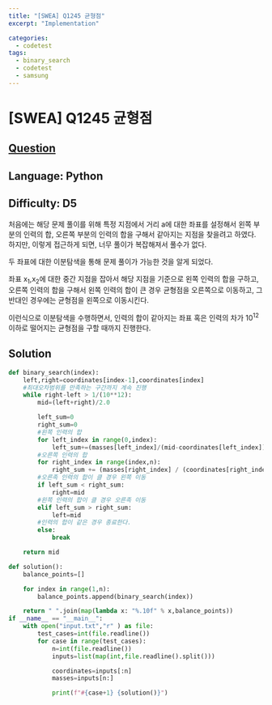 ```yaml
---
title: "[SWEA] Q1245 균형점"
excerpt: "Implementation"

categories:
  - codetest
tags:
  - binary_search
  - codetest
  - samsung
---
```

# [SWEA] Q1245 균형점
## [Question](https://swexpertacademy.com/main/code/problem/problemDetail.do?contestProbId=AV15MeBKAOgCFAYD)
## Language: Python
## Difficulty: D5

처음에는 해당 문제 풀이를 위해 특정 지점에서 거리 a에 대한 좌표를 설정해서 왼쪽 부분의 인력의 합, 오른쪽 부분의 인력의 합을 구해서 같아지는 지점을 찾을려고 하였다. 하지만, 이렇게 접근하게 되면, 너무 풀이가 복잡해져서 풀수가 없다.

두 좌표에 대한 이분탐색을 통해 문제 풀이가 가능한 것을 알게 되었다.

좌표 x<sub>1</sub>,x<sub>2</sub>에 대한 중간 지점을 잡아서 해당 지점을 기준으로 왼쪽 인력의 합을 구하고, 오른쪽 인력의 합을 구해서 왼쪽 인력의 합이 큰 경우 균형점을 오른쪽으로 이동하고, 그 반대인 경우에는 균형점을 왼쪽으로 이동시킨다.

이런식으로 이분탐색을 수행하면서, 인력의 합이 같아지는 좌표 혹은 인력의 차가 10<sup>12</sup> 이하로 떨어지는 균형점을 구할 때까지 진행한다.

## Solution

```python
def binary_search(index):
    left,right=coordinates[index-1],coordinates[index]
    #최대오차범위를 만족하는 구간까지 계속 진행
    while right-left > 1/(10**12):
        mid=(left+right)/2.0

        left_sum=0
        right_sum=0
        #왼쪽 인력의 합
        for left_index in range(0,index):
            left_sum+=(masses[left_index]/(mid-coordinates[left_index])**2)
        #오른쪽 인력의 합
        for right_index in range(index,n):
            right_sum += (masses[right_index] / (coordinates[right_index] - mid) ** 2)
        #오른족 인력의 합이 클 경우 왼쪽 이동
        if left_sum < right_sum:
            right=mid
        #왼쪽 인력의 합이 클 경우 오른족 이동
        elif left_sum > right_sum:
            left=mid
        #인력의 합이 같은 경우 종료한다.
        else:
            break

    return mid

def solution():
    balance_points=[]

    for index in range(1,n):
        balance_points.append(binary_search(index))

    return " ".join(map(lambda x: "%.10f" % x,balance_points))
if __name__ == "__main__":
    with open("input.txt","r" ) as file:
        test_cases=int(file.readline())
        for case in range(test_cases):
            n=int(file.readline())
            inputs=list(map(int,file.readline().split()))

            coordinates=inputs[:n]
            masses=inputs[n:]

            print(f"#{case+1} {solution()}")

```